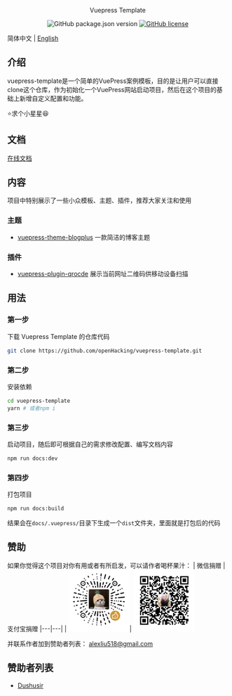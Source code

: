 <div align="center">

Vuepress Template

![GitHub package.json version](https://img.shields.io/github/package-json/v/openHacking/vuepress-template?style=flat-square)
[![GitHub license](https://img.shields.io/github/license/openHacking/vuepress-template?style=flat-square)](https://github.com/openHacking/vuepress-template)
</div>

简体中文 | [English](./README.md)

## 介绍

vuepress-template是一个简单的VuePress案例模板，目的是让用户可以直接clone这个仓库，作为初始化一个VuePress网站启动项目，然后在这个项目的基础上新增自定义配置和功能。

⭐求个小星星😆

## 文档

[在线文档](https://openhacking.github.io/vuepress-template/zh/)

## 内容

项目中特别展示了一些小众模板、主题、插件，推荐大家关注和使用

### 主题

- [vuepress-theme-blogplus](https://github.com/Dushusir/vuepress-theme-blogplus) 一款简洁的博客主题

### 插件

- [vuepress-plugin-qrocde](https://github.com/openHacking/vuepress-plugin-qrcode) 展示当前网址二维码供移动设备扫描

## 用法

### 第一步

下载 Vuepress Template 的仓库代码
```sh
git clone https://github.com/openHacking/vuepress-template.git
```

### 第二步

安装依赖
```sh
cd vuepress-template
yarn # 或者npm i
```

### 第三步

启动项目，随后即可根据自己的需求修改配置、编写文档内容
```sh
npm run docs:dev
```

### 第四步

打包项目
```sh
npm run docs:build
```
结果会在`docs/.vuepress/`目录下生成一个`dist`文件夹，里面就是打包后的代码

## 赞助

如果你觉得这个项目对你有用或者有所启发，可以请作者喝杯果汁：
| 微信捐赠  | 支付宝捐赠
|---|---|
| <img src="./assets/wechat.jpg" width="140" />| <img src="./assets/alipay.jpg" width="140" />

并联系作者加到赞助者列表： alexliu518@gmail.com

## 赞助者列表

- [Dushusir](https://dushusir.github.io)